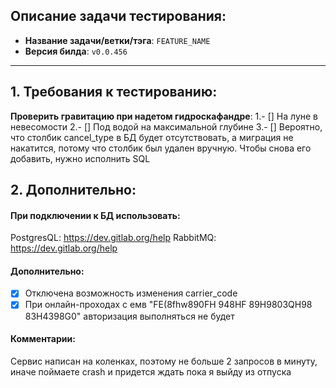 ## Описание задачи тестирования:
- **Название задачи/ветки/тэга**: `FEATURE_NAME`
- **Версия билда**: `v0.0.456`

--------------------------------------------------------------------------------

## 1. Требования к тестированию:

**Проверить гравитацию при надетом гидроскафандре**:
  1.- [] На луне в невесомости
  2.- [] Под водой на максимальной глубине
  3.- [] Вероятно, что столбик cancel_type в БД будет отсутствовать, а миграция не накатится, потому что столбик был удален вручную. Чтобы снова его добавить, нужно исполнить SQL

## 2. Дополнительно:

#### При подключении к БД использовать:
PostgresQL: https://dev.gitlab.org/help
RabbitMQ: https://dev.gitlab.org/help

#### Дополнительно:

- [x] Отключена возможность изменения carrier_code
- [x] При онлайн-проходах с емв "FE(8fhw890FH 948HF 89H9803QH98 83H4398G0" авторизация выполняться не будет

#### Комментарии:

Сервис написан на коленках, поэтому не больше 2 запросов в минуту, иначе поймаете crash и придется ждать пока я выйду из отпуска